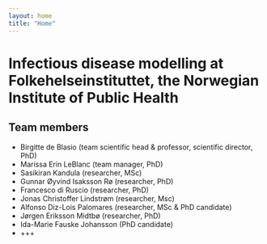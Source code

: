 ```yaml
---
layout: home
title: "Home"
---
```



# Infectious disease modelling at Folkehelseinstituttet, the Norwegian Institute of Public Health


## Team members
- Birgitte de Blasio (team scientific head & professor, scientific director, PhD)
- Marissa Erin LeBlanc (team manager, PhD)
- Sasikiran Kandula (researcher, MSc)
- Gunnar Øyvind Isaksson Rø (researcher, PhD)
- Francesco di Ruscio (researcher, PhD)
- Jonas Christoffer Lindstrøm (researcher, Msc)
- Alfonso Diz-Lois Palomares (researcher, MSc & PhD candidate)
- Jørgen Eriksson Midtbø (researcher, PhD)
- Ida-Marie Fauske Johansson (PhD candidate)
- +++